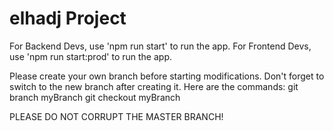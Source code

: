 # elhadj Project

For Backend Devs, use 'npm run start' to run the app.
For Frontend Devs, use 'npm run start:prod' to run the app.

Please create your own branch before starting modifications. Don't forget to switch to the new branch after creating it. Here are the commands:
git branch myBranch
git checkout myBranch

PLEASE DO NOT CORRUPT THE MASTER BRANCH!
